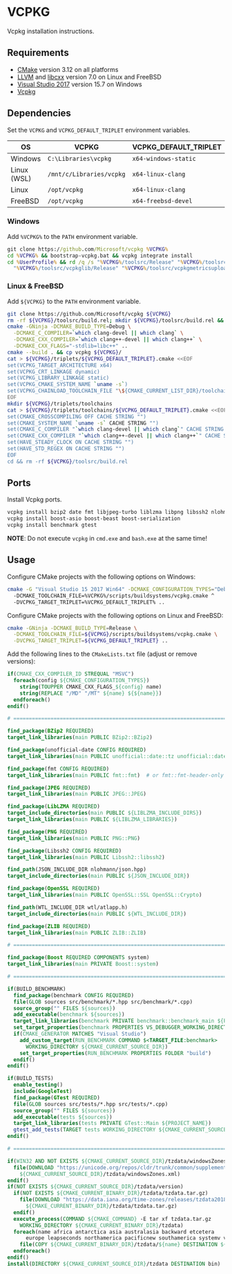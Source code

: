 # VCPKG
Vcpkg installation instructions.

## Requirements
* [CMake](https://cmake.org/download/) version 3.12 on all platforms
* [LLVM](https://llvm.org/) and [libcxx](https://libcxx.llvm.org/) version 7.0 on Linux and FreeBSD
* [Visual Studio 2017](https://www.visualstudio.com/downloads/) version 15.7 on Windows
* [Vcpkg](https://github.com/Microsoft/vcpkg)

## Dependencies
Set the `VCPKG` and `VCPKG_DEFAULT_TRIPLET` environment variables.

| OS          | VCPKG                    | VCPKG_DEFAULT_TRIPLET |
|-------------|--------------------------|-----------------------|
| Windows     | `C:\Libraries\vcpkg`     | `x64-windows-static`  |
| Linux (WSL) | `/mnt/c/Libraries/vcpkg` | `x64-linux-clang`     |
| Linux       | `/opt/vcpkg`             | `x64-linux-clang`     |
| FreeBSD     | `/opt/vcpkg`             | `x64-freebsd-devel`   |

### Windows
Add `%VCPKG%` to the `PATH` environment variable.

```cmd
git clone https://github.com/Microsoft/vcpkg %VCPKG%
cd %VCPKG% && bootstrap-vcpkg.bat && vcpkg integrate install
cd %UserProfile% && rd /q /s "%VCPKG%/toolsrc/Release" "%VCPKG%/toolsrc/vcpkg/Release" ^
  "%VCPKG%/toolsrc/vcpkglib/Release" "%VCPKG%/toolsrc/vcpkgmetricsuploader/Release"
```

### Linux & FreeBSD
Add `${VCPKG}` to the `PATH` environment variable.

```sh
git clone https://github.com/Microsoft/vcpkg ${VCPKG}
rm -rf ${VCPKG}/toolsrc/build.rel; mkdir ${VCPKG}/toolsrc/build.rel && cd ${VCPKG}/toolsrc/build.rel
cmake -GNinja -DCMAKE_BUILD_TYPE=Debug \
  -DCMAKE_C_COMPILER=`which clang-devel || which clang` \
  -DCMAKE_CXX_COMPILER=`which clang++-devel || which clang++` \
  -DCMAKE_CXX_FLAGS="-stdlib=libc++" ..
cmake --build . && cp vcpkg ${VCPKG}/
cat > ${VCPKG}/triplets/${VCPKG_DEFAULT_TRIPLET}.cmake <<EOF
set(VCPKG_TARGET_ARCHITECTURE x64)
set(VCPKG_CRT_LINKAGE dynamic)
set(VCPKG_LIBRARY_LINKAGE static)
set(VCPKG_CMAKE_SYSTEM_NAME `uname -s`)
set(VCPKG_CHAINLOAD_TOOLCHAIN_FILE "\${CMAKE_CURRENT_LIST_DIR}/toolchains/${VCPKG_DEFAULT_TRIPLET}.cmake")
EOF
mkdir ${VCPKG}/triplets/toolchains
cat > ${VCPKG}/triplets/toolchains/${VCPKG_DEFAULT_TRIPLET}.cmake <<EOF
set(CMAKE_CROSSCOMPILING OFF CACHE STRING "")
set(CMAKE_SYSTEM_NAME `uname -s` CACHE STRING "")
set(CMAKE_C_COMPILER "`which clang-devel || which clang`" CACHE STRING "")
set(CMAKE_CXX_COMPILER "`which clang++-devel || which clang++`" CACHE STRING "")
set(HAVE_STEADY_CLOCK ON CACHE STRING "")
set(HAVE_STD_REGEX ON CACHE STRING "")
EOF
cd && rm -rf ${VCPKG}/toolsrc/build.rel
```

## Ports
Install Vcpkg ports.

```sh
vcpkg install bzip2 date fmt libjpeg-turbo liblzma libpng libssh2 nlohmann-json openssl wtl zlib
vcpkg install boost-asio boost-beast boost-serialization
vcpkg install benchmark gtest
```

**NOTE**: Do not execute `vcpkg` in `cmd.exe` and `bash.exe` at the same time!

## Usage
Configure CMake projects with the following options on Windows:

```sh
cmake -G "Visual Studio 15 2017 Win64" -DCMAKE_CONFIGURATION_TYPES="Debug;Release" ^
  -DCMAKE_TOOLCHAIN_FILE=%VCPKG%/scripts/buildsystems/vcpkg.cmake ^
  -DVCPKG_TARGET_TRIPLET=%VCPKG_DEFAULT_TRIPLET% ..
```

Configure CMake projects with the following options on Linux and FreeBSD:

```sh
cmake -GNinja -DCMAKE_BUILD_TYPE=Release \
  -DCMAKE_TOOLCHAIN_FILE=${VCPKG}/scripts/buildsystems/vcpkg.cmake \
  -DVCPKG_TARGET_TRIPLET=${VCPKG_DEFAULT_TRIPLET} ..
```

Add the following lines to the `CMakeLists.txt` file (adjust or remove versions):

```cmake
if(CMAKE_CXX_COMPILER_ID STREQUAL "MSVC")
  foreach(config ${CMAKE_CONFIGURATION_TYPES})
    string(TOUPPER CMAKE_CXX_FLAGS_${config} name)
    string(REPLACE "/MD" "/MT" ${name} ${${name}})
  endforeach()
endif()

# =============================================================================

find_package(BZip2 REQUIRED)
target_link_libraries(main PUBLIC BZip2::BZip2)

find_package(unofficial-date CONFIG REQUIRED)
target_link_libraries(main PUBLIC unofficial::date::tz unofficial::date::date)

find_package(fmt CONFIG REQUIRED)
target_link_libraries(main PUBLIC fmt::fmt)  # or fmt::fmt-header-only

find_package(JPEG REQUIRED)
target_link_libraries(main PUBLIC JPEG::JPEG)

find_package(LibLZMA REQUIRED)
target_include_directories(main PUBLIC ${LIBLZMA_INCLUDE_DIRS})
target_link_libraries(main PUBLIC ${LIBLZMA_LIBRARIES})

find_package(PNG REQUIRED)
target_link_libraries(main PUBLIC PNG::PNG)

find_package(Libssh2 CONFIG REQUIRED)
target_link_libraries(main PUBLIC Libssh2::libssh2)

find_path(JSON_INCLUDE_DIR nlohmann/json.hpp)
target_include_directories(main PUBLIC ${JSON_INCLUDE_DIR})

find_package(OpenSSL REQUIRED)
target_link_libraries(main PUBLIC OpenSSL::SSL OpenSSL::Crypto)

find_path(WTL_INCLUDE_DIR wtl/atlapp.h)
target_include_directories(main PUBLIC ${WTL_INCLUDE_DIR})

find_package(ZLIB REQUIRED)
target_link_libraries(main PUBLIC ZLIB::ZLIB)

# =============================================================================

find_package(Boost REQUIRED COMPONENTS system)
target_link_libraries(main PRIVATE Boost::system)

# =============================================================================

if(BUILD_BENCHMARK)
  find_package(benchmark CONFIG REQUIRED)
  file(GLOB sources src/benchmark/*.hpp src/benchmark/*.cpp)
  source_group("" FILES ${sources})
  add_executable(benchmark ${sources})
  target_link_libraries(benchmark PRIVATE benchmark::benchmark_main ${PROJECT_NAME})
  set_target_properties(benchmark PROPERTIES VS_DEBUGGER_WORKING_DIRECTORY ${CMAKE_CURRENT_SOURCE_DIR})
  if(CMAKE_GENERATOR MATCHES "Visual Studio")
    add_custom_target(RUN_BENCHMARK COMMAND $<TARGET_FILE:benchmark>
      WORKING_DIRECTORY ${CMAKE_CURRENT_SOURCE_DIR})
    set_target_properties(RUN_BENCHMARK PROPERTIES FOLDER "build")
  endif()
endif()

if(BUILD_TESTS)
  enable_testing()
  include(GoogleTest)
  find_package(GTest REQUIRED)
  file(GLOB sources src/tests/*.hpp src/tests/*.cpp)
  source_group("" FILES ${sources})
  add_executable(tests ${sources})
  target_link_libraries(tests PRIVATE GTest::Main ${PROJECT_NAME})
  gtest_add_tests(TARGET tests WORKING_DIRECTORY ${CMAKE_CURRENT_SOURCE_DIR})
endif()

# =============================================================================

if(WIN32 AND NOT EXISTS ${CMAKE_CURRENT_SOURCE_DIR}/tzdata/windowsZones.xml)
  file(DOWNLOAD "https://unicode.org/repos/cldr/trunk/common/supplemental/windowsZones.xml"
    ${CMAKE_CURRENT_SOURCE_DIR}/tzdata/windowsZones.xml)
endif()
if(NOT EXISTS ${CMAKE_CURRENT_SOURCE_DIR}/tzdata/version)
  if(NOT EXISTS ${CMAKE_CURRENT_BINARY_DIR}/tzdata/tzdata.tar.gz)
    file(DOWNLOAD "https://data.iana.org/time-zones/releases/tzdata2018e.tar.gz"
      ${CMAKE_CURRENT_BINARY_DIR}/tzdata/tzdata.tar.gz)
  endif()
  execute_process(COMMAND ${CMAKE_COMMAND} -E tar xf tzdata.tar.gz
    WORKING_DIRECTORY ${CMAKE_CURRENT_BINARY_DIR}/tzdata)
  foreach(name africa antarctica asia australasia backward etcetera
      europe leapseconds northamerica pacificnew southamerica systemv version)
    file(COPY ${CMAKE_CURRENT_BINARY_DIR}/tzdata/${name} DESTINATION ${CMAKE_CURRENT_SOURCE_DIR}/tzdata)
  endforeach()
endif()
install(DIRECTORY ${CMAKE_CURRENT_SOURCE_DIR}/tzdata DESTINATION bin)
```

